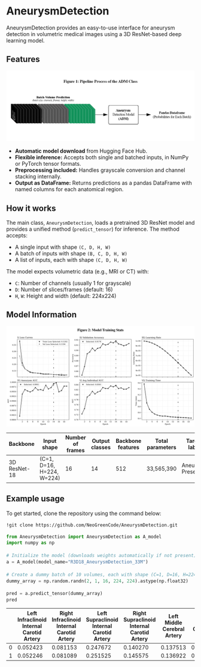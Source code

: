 # AneurysmDetection

AneurysmDetection provides an easy-to-use interface for aneurysm detection in volumetric medical images using a 3D ResNet-based deep learning model.

## Features
![pipeline](figures/pipeline.png)

- **Automatic model download** from Hugging Face Hub.
- **Flexible inference:** Accepts both single and batched inputs, in NumPy or PyTorch tensor formats.
- **Preprocessing included:** Handles grayscale conversion and channel stacking internally.
- **Output as DataFrame:** Returns predictions as a pandas DataFrame with named columns for each anatomical region.

## How it works

The main class, `AneurysmDetection`, loads a pretrained 3D ResNet model and provides a unified method (`predict_tensor`) for inference. The method accepts:
- A single input with shape `(C, D, H, W)`
- A batch of inputs with shape `(B, C, D, H, W)`
- A list of inputs, each with shape `(C, D, H, W)`

The model expects volumetric data (e.g., MRI or CT) with:
- `C`: Number of channels (usually 1 for grayscale)
- `D`: Number of slices/frames (default: 16)
- `H`, `W`: Height and width (default: 224x224)

## Model Information
![stats](figures/model_training_stats.png)

| Backbone         | Input shape                | Number of frames | Output classes | Backbone features | Total parameters | Target label      | Best checkpoint    | Validation Score | Aneurysm AUC | Mean AUC | Optimizer  | Scheduler          | Learning rate | Weight decay | Accumulation | Early stopping | Model name         | Class weight | Combined loss      | Cross-validation   |
|------------------|---------------------------|------------------|----------------|-------------------|------------------|-------------------|--------------------|------------------|--------------|----------|------------|---------------------|---------------|--------------|--------------|----------------|---------------------|-------------|--------------------|--------------------|
| 3D ResNet-18     | (C=1, D=16, H=224, W=224) | 16               | 14             | 512               | 33,565,390       | Aneurysm Present  | Epoch 14/30 ⭐      | 0.91781          | 0.99916      | 0.83645  | AdamW      | CosineAnnealingLR  | 1e-4          | 1e-4         | 4            | 5              | r3d_18_aneurysm     | 3.0         | Yes (focal=0.3)    | 10-fold (k=10)     |





##  Example usage
To get started, clone the repository using the command below:

```bash
!git clone https://github.com/NeoGreenCode/AneurysmDetection.git
```

```python
from AneurysmDetection import AneurysmDetection as A_model
import numpy as np

# Initialize the model (downloads weights automatically if not present)
a = A_model(model_name="R3D18_AneurysmDetection_33M")

# Create a dummy batch of 10 volumes, each with shape (C=1, D=16, H=224, W=224)
dummy_array = np.random.randn(2, 1, 16, 224, 224).astype(np.float32)

pred = a.predict_tensor(dummy_array)
pred
```
|   | Left Infraclinoid Internal Carotid Artery | Right Infraclinoid Internal Carotid Artery | Left Supraclinoid Internal Carotid Artery | Right Supraclinoid Internal Carotid Artery | Left Middle Cerebral Artery | Right Middle Cerebral Artery | Anterior Communicating Artery | Left Anterior Cerebral Artery | Right Anterior Cerebral Artery | Left Posterior Communicating Artery | Right Posterior Communicating Artery | Basilar Tip | Other Posterior Circulation | Aneurysm Present |
|---|-------------------------------------------|--------------------------------------------|-------------------------------------------|--------------------------------------------|-----------------------------|------------------------------|-------------------------------|-------------------------------|--------------------------------|-------------------------------------|--------------------------------------|-------------|-----------------------------|------------------|
| 0 | 0.052423                                 | 0.081153                                   | 0.247672                                  | 0.140270                                   | 0.137513                    | 0.159553                     | 0.133901                      | 0.046614                      | 0.042221                         | 0.024711                            | 0.041733                             | 0.040193    | 0.046926                    | 0.598635         |
| 1 | 0.052246                                 | 0.081089                                   | 0.251525                                  | 0.145575                                   | 0.136922                    | 0.160558                     | 0.136903                      | 0.045311                      | 0.042342                         | 0.024428                            | 0.042559                             | 0.040697    | 0.047657                    | 0.602177         |
